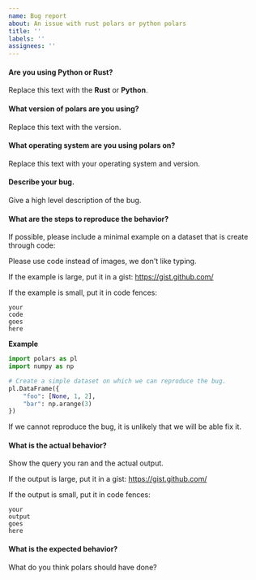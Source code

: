 ```yaml
---
name: Bug report
about: An issue with rust polars or python polars
title: ''
labels: ''
assignees: ''
---
```


#### Are you using Python or Rust?

Replace this text with the **Rust** or **Python**.

#### What version of polars are you using?

Replace this text with the version.

#### What operating system are you using polars on?

Replace this text with your operating system and version.

#### Describe your bug.

Give a high level description of the bug.

#### What are the steps to reproduce the behavior?

If possible, please include a minimal example on a dataset that is create through code:

Please use code instead of images, we don't like typing.

If the example is large, put it in a gist: https://gist.github.com/

If the example is small, put it in code fences:

```
your
code
goes
here
```

**Example**

```python
import polars as pl
import numpy as np

# Create a simple dataset on which we can reproduce the bug.
pl.DataFrame({
    "foo": [None, 1, 2],
    "bar": np.arange(3)
})
```

If we cannot reproduce the bug, it is unlikely that we will be able fix it.

#### What is the actual behavior?

Show the query you ran and the actual output. 

If the output is large, put it in a gist: https://gist.github.com/

If the output is small, put it in code fences:

```
your
output
goes
here
```

#### What is the expected behavior?

What do you think polars should have done?

